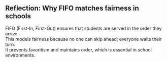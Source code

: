 ## Reflection: Why FIFO matches fairness in schools

FIFO (First-In, First-Out) ensures that students are served in the order they arrive.  
This models fairness because no one can skip ahead; everyone waits their turn.  
It prevents favoritism and maintains order, which is essential in school environments.